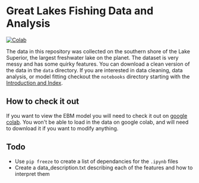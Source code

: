 # Great Lakes Fishing Data and Analysis

[![Colab](https://colab.research.google.com/assets/colab-badge.svg)](https://drive.google.com/drive/folders/1G9bTWalcd1IADgLsdGyDG5u_tdz0LGqU?usp=share_link)

The data in this repository was collected on the southern shore of the Lake Superior, the largest freshwater lake on the planet. The dataset is very messy and has some quirky features. You can download a clean version of the data in the `data` directory. If you are interested in data cleaning, data analysis, or model fitting checkout the `notebooks` directory starting with the [Introduction and Index](https://github.com/natelac/Great-Lakes-Fishing-Data-and-Analysis/blob/main/notebooks/00-Introduction-and-Index.ipynb).

## How to check it out

If you want to view the EBM model you will need to check it out on [google colab](https://drive.google.com/drive/folders/1G9bTWalcd1IADgLsdGyDG5u_tdz0LGqU?usp=share_link). You won't be able to load in the data on google colab, and will need to download it if you want to modify anything.

## Todo
- Use `pip freeze` to create a list of dependancies for the `.ipynb` files
- Create a data_description.txt describing each of the features and how to interpret them
